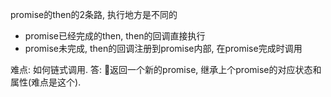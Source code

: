 promise的then的2条路, 执行地方是不同的
+   promise已经完成的then, then的回调直接执行
+   promise未完成, then的回调注册到promise内部, 在promise完成时调用

难点: 如何链式调用. 答: 返回一个新的promise, 继承上个promise的对应状态和属性(难点是这个).